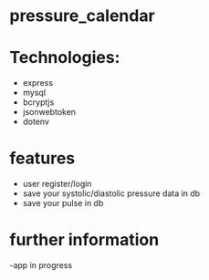 # pressure_calendar

# Technologies:
- express
- mysql
- bcryptjs
- jsonwebtoken
- dotenv

# features
- user register/login
- save your systolic/diastolic pressure data in db
- save your pulse in db

# further information
-app in progress
